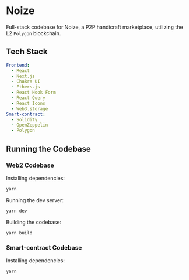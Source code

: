 # Noize

Full-stack codebase for Noize, a P2P handicraft marketplace, utilizing the L2 `Polygon` blockchain.

## Tech Stack

```yaml
Frontend:
  - React
  - Next.js
  - Chakra UI
  - Ethers.js
  - React Hook Form
  - React Query
  - React Icons
  - Web3.storage
Smart-contract:
  - Solidity
  - OpenZeppelin
  - Polygon
```

## Running the Codebase

### Web2 Codebase

Installing dependencies:

```bash
yarn
```

Running the dev server:

```bash
yarn dev
```

Building the codebase:

```bash
yarn build
```

### Smart-contract Codebase

Installing dependencies:

```bash
yarn
```
